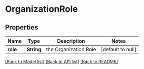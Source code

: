 # OrganizationRole
## Properties

Name | Type | Description | Notes
------------ | ------------- | ------------- | -------------
**role** | **String** | the Organization Role | [default to null]

[[Back to Model list]](../README.md#documentation-for-models) [[Back to API list]](../README.md#documentation-for-api-endpoints) [[Back to README]](../README.md)

